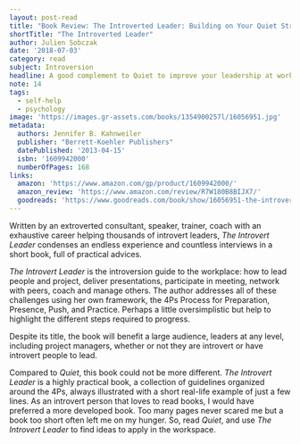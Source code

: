 ```yaml
---
layout: post-read
title: "Book Review: The Introverted Leader: Building on Your Quiet Strength"
shortTitle: "The Introverted Leader"
author: Julien Sobczak
date: '2018-07-03'
category: read
subject: Introversion
headline: A good complement to Quiet to improve your leadership at work
note: 14
tags:
  - self-help
  - psychology
image: 'https://images.gr-assets.com/books/1354900257l/16056951.jpg'
metadata:
  authors: Jennifer B. Kahnweiler
  publisher: "Berrett-Koehler Publishers"
  datePublished: '2013-04-15'
  isbn: '1609942000'
  numberOfPages: 168
links:
  amazon: 'https://www.amazon.com/gp/product/1609942000/'
  amazon_review: 'https://www.amazon.com/review/R7W180B8BIJX7/'
  goodreads: 'https://www.goodreads.com/book/show/16056951-the-introverted-leader'
---
```


Written by an extroverted consultant, speaker, trainer, coach with an exhaustive career helping thousands of introvert leaders, *The Introvert Leader* condenses an endless experience and countless interviews in a short book, full of practical advices.

*The Introvert Leader* is the introversion guide to the workplace: how to lead people and project, deliver presentations, participate in meeting, network with peers, coach and manage others. The author addresses all of these challenges using her own framework, the 4Ps Process for Preparation, Presence, Push, and Practice. Perhaps a little oversimplistic but help to highlight the different steps required to progress.

Despite its title, the book will benefit a large audience, leaders at any level, including project managers, whether or not they are introvert or have introvert people to lead.

Compared to *Quiet*, this book could not be more different. *The Introvert Leader* is a highly practical book, a collection of guidelines organized around the 4Ps, always illustrated with a short real-life example of just a few lines. As an introvert person that loves to read books, I would have preferred a more developed book. Too many pages never scared me but a book too short often left me on my hunger. So, read *Quiet*, and use *The Introvert Leader* to find ideas to apply in the workspace.




